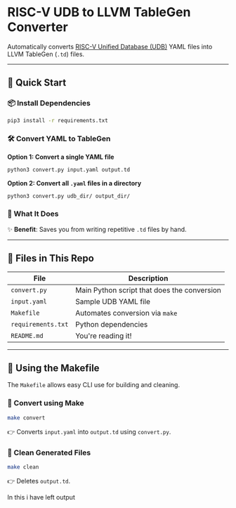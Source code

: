 # RISC-V UDB to LLVM TableGen Converter

Automatically converts [RISC-V Unified Database (UDB)](https://github.com/riscv/riscv-unified-db) YAML files into LLVM TableGen (`.td`) files.

---

## 🚀 Quick Start

### 📦 Install Dependencies

```bash
pip3 install -r requirements.txt
```

### 🛠️ Convert YAML to TableGen

**Option 1: Convert a single YAML file**

```bash
python3 convert.py input.yaml output.td
```

**Option 2: Convert all `.yaml` files in a directory**

```bash
python3 convert.py udb_dir/ output_dir/
```

### 📄 What It Does

✨ **Benefit**: Saves you from writing repetitive `.td` files by hand.

---

## 📂 Files in This Repo

| File | Description |
|------|-------------|
| `convert.py` | Main Python script that does the conversion |
| `input.yaml` | Sample UDB YAML file |
| `Makefile` | Automates conversion via `make` |
| `requirements.txt` | Python dependencies |
| `README.md` | You're reading it! |

---

## 🧰 Using the Makefile

The `Makefile` allows easy CLI use for building and cleaning.

### 🔧 Convert using Make

```bash
make convert
```

👉 Converts `input.yaml` into `output.td` using `convert.py`.

### 🧹 Clean Generated Files

```bash
make clean
```

👉 Deletes `output.td`.

In this i have left output